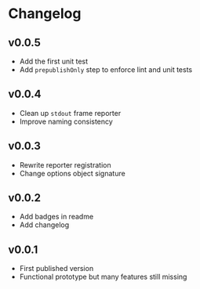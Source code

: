 # Changelog

## v0.0.5
- Add the first unit test
- Add `prepublishOnly` step to enforce lint and unit tests


## v0.0.4
- Clean up `stdout` frame reporter
- Improve naming consistency


## v0.0.3
- Rewrite reporter registration
- Change options object signature


## v0.0.2
- Add badges in readme
- Add changelog


## v0.0.1
- First published version
- Functional prototype but many features still missing
